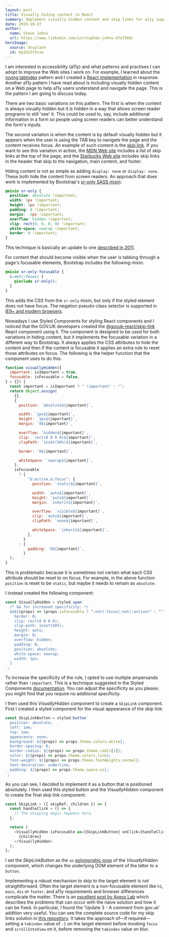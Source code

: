 ```yaml
---
layout: post
title: Visually hiding content in React
summary: Implement visually hidden content and skip links for a11y support in React.
date: 2019-10-27
author:
  name: Steve Johns
  url: https://www.linkedin.com/in/stephen-johns-47a7568/
heroImage:
  source: Unsplash
  id: Kp1Oz5fSxiw
---
```


I am interested in accessibility (a11y) and what patterns and practises I can adopt to improve the Web sites I work on. For example, I learned about the [roving tabindex](https://www.stefanjudis.com/today-i-learned/roving-tabindex/) pattern and I created a [React implementation](https://www.npmjs.com/package/react-roving-tabindex) in response. Another a11y pattern I have read about is including visually hidden content on a Web page to help a11y users understand and navigate the page. This is the pattern I am going to discuss today.

There are two basic variations on this pattern. The first is when the content is always visually hidden but it is hidden in a way that allows screen reader programs to still 'see' it. This could be used to, say, include additional information in a form so people using screen readers can better understand the form's inputs.

The second variation is when the content is by default visually hidden but it appears when the user is using the TAB key to navigate the page and the content receives focus. An example of such content is the [skip link](https://a11yproject.com/posts/skip-nav-links/). If you want to see this variation in action, the [MDN Web site](https://developer.mozilla.org/en-US/) includes a list of skip links at the top of the page, and the [Starbucks Web site](https://www.starbucks.com/) includes skip links in the header that skip to the navigation, main content, and footer.

Hiding content is not as simple as adding `display: none` or `display: none`. These both hide the content from screen readers. An approach that does work is implemented by Bootstrap's [sr-only SASS mixin](https://github.com/twbs/bootstrap/blob/master/scss/mixins/_screen-reader.scss):

```scss
@mixin sr-only {
  position: absolute !important;
  width: 1px !important;
  height: 1px !important;
  padding: 0 !important;
  margin: -1px !important;
  overflow: hidden !important;
  clip: rect(0, 0, 0, 0) !important;
  white-space: nowrap !important;
  border: 0 !important;
}
```

This technique is basically an update to one [described in 2011](https://snook.ca/archives/html_and_css/hiding-content-for-accessibility).

For content that should become visible when the user is tabbing through a page's focusable elements, Bootstrap includes the following mixin:

```scss
@mixin sr-only-focusable {
  &:not(:focus) {
    @include sr-only();
  }
}
```

This adds the CSS from the `sr-only` mixin, but only if the styled element does not have focus. The negation pseudo-class selector is supported in [IE9+ and modern browsers](https://caniuse.com/#feat=mdn-css_selectors_not).

Nowadays I use Styled Components for styling React components and I noticed that the GOV.UK developers created the [@govuk-react/skip-link](https://www.npmjs.com/package/@govuk-react/skip-link) React component using it. The component is designed to be used for both variations in hiding content, but it implements the focusable variation in a different way to Bootstrap. It always applies the CSS attributes to hide the content and then if the content is focusable it applies an extra rule to reset those attributes on focus. The following is the helper function that the component uses to do this:

```js
function visuallyHidden({
  important: isImportant = true,
  focusable: isFocusable = false,
} = {}) {
  const important = isImportant ? " !important" : "";
  return Object.assign(
    {},
    {
      position: `absolute${important}`,

      width: `1px${important}`,
      height: `1px${important}`,
      margin: `0${important}`,

      overflow: `hidden${important}`,
      clip: `rect(0 0 0 0)${important}`,
      clipPath: `inset(50%)${important}`,

      border: `0${important}`,

      whiteSpace: `nowrap${important}`,
    },
    isFocusable
      ? {
          "&:active,&:focus": {
            position: `static${important}`,

            width: `auto${important}`,
            height: `auto${important}`,
            margin: `inherit${important}`,

            overflow: `visible${important}`,
            clip: `auto${important}`,
            clipPath: `none${important}`,

            whiteSpace: `inherit${important}`,
          },
        }
      : {
          padding: `0${important}`,
        }
  );
}
```

This is problematic because it is sometimes not certain what each CSS attribute should be reset to on focus. For example, in the above function `position` is reset to be `static`, but maybe it needs to remain as `absolute`.

I instead created the following component:

```js
const VisuallyHidden = styled.span`
  /* && for increased specificity: */
  &&${(props) => (props.isFocusable ? ":not(:focus):not(:active)" : "")} {
    border: 0;
    clip: rect(0 0 0 0);
    clip-path: inset(50%);
    height: auto;
    margin: 0;
    overflow: hidden;
    padding: 0;
    position: absolute;
    white-space: nowrap;
    width: 1px;
  }
`;
```

To increase the specificity of the rule, I opted to use multiple ampersands rather than `!important`. This is a technique suggested in the Styled Components [documentation](https://www.styled-components.com/docs/faqs#how-can-i-override-styles-with-higher-specificity). You can adjust the specificity as you please; you might find that you require no additional specificity.

I then used this _VisuallyHidden_ component to create a `SkipLink` component. First I created a styled component for the visual appearance of the skip link:

```js
const SkipLinkButton = styled.button`
  position: absolute;
  left: 1em;
  top: 1em;
  appearance: none;
  background: ${(props) => props.theme.colors.white};
  border-spacing: 0;
  border-radius: ${(props) => props.theme.radii[1]};
  color: ${(props) => props.theme.colors.link};
  font-weight: ${(props) => props.theme.fontWeights.normal};
  text-decoration: underline;
  padding: ${(props) => props.theme.space.xs};
`;
```

As you can see, I decided to implement it as a button that is positioned absolutely. I then used this styled button and the _VisuallyHidden_ component to create the final skip link component:

```js
const SkipLink = ({ skipRef, children }) => {
  const handleClick = () => {
    // The skipping magic happens here.
  };

  return (
    <VisuallyHidden isFocusable as={SkipLinkButton} onClick={handleClick}>
      {children}
    </VisuallyHidden>
  );
};
```

I set the _SkipLinkButton_ as the `as` [polymorphic prop](https://www.styled-components.com/docs/api#as-polymorphic-prop) of the _VisuallyHidden_ component, which changes the underlying DOM element of the latter to a `button`.

Implementing a robust mechanism to skip to the target element is not straightforward. Often the target element is a non-focusable element like `h1`, `main`, `div` or `footer`, and a11y requirements and browser differences complicate the matter. There is an [excellent post by Axess Lab](https://axesslab.com/skip-links/) which describes the problems that can occur with the naive solution and how it can be fixed. In particular, I found the 'Update 3 - A comment from gov.uk' addition very useful. You can see the complete source code for my skip links solution in [this repository](https://github.com/stevejay/react-performance). It takes the approach of&#8212;if required&#8212;setting a `tabindex` value of `-1` on the target element before invoking `focus` and `scrollIntoView` on it, before removing the `tabindex` value on blur.
